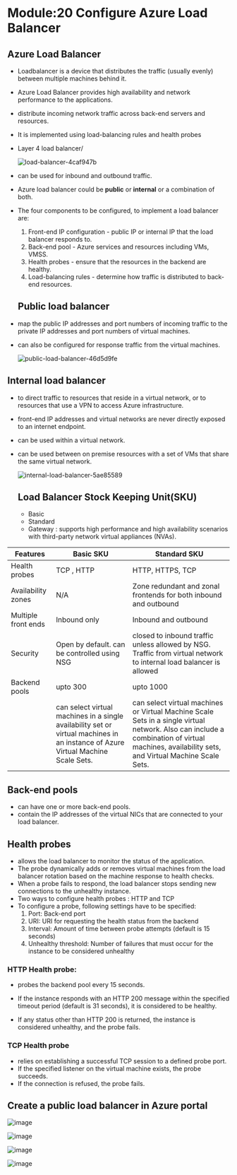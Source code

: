 # Module:20 Configure Azure Load Balancer

## Azure Load Balancer

- Loadbalancer is a device that distributes the traffic (usually evenly) between multiple machines behind it.
- Azure Load Balancer provides high availability and network performance to the applications.
- distribute incoming network traffic across back-end servers and resources.
- It is implemented using load-balancing rules and health probes
- Layer 4 load balancer/

  ![load-balancer-4caf947b](https://github.com/anuja2015/AZ-104/assets/16287330/187a7aaf-9ab3-4108-b330-08a38d9bdd1f)

- can be used for inbound and outbound traffic.
- Azure load balancer could be __public__ or __internal__ or a combination of both.
- The four components to be configured, to implement a load balancer are:
    
     1. Front-end IP configuration  - public IP or internal IP that the load balancer responds to.
     2. Back-end pool - Azure services and resources including VMs, VMSS.
     3. Health probes - ensure that the resources in the backend are healthy.
     4. Load-balancing rules - determine how traffic is distributed to back-end resources.

  ## Public load balancer

- map the public IP addresses and port numbers of incoming traffic to the private IP addresses and port numbers of virtual machines.
- can also be configured for response traffic from the virtual machines.
 

    ![public-load-balancer-46d5d9fe](https://github.com/anuja2015/AZ-104/assets/16287330/2f4cd555-ed9e-42ee-baaa-18fd7433a2f5)


## Internal load balancer

- to direct traffic to resources that reside in a virtual network, or to resources that use a VPN to access Azure infrastructure.
- front-end IP addresses and virtual networks are never directly exposed to an internet endpoint.
- can be used within a virtual network.
- can be used between on premise resources with a set of VMs that share the same virtual network.

  ![internal-load-balancer-5ae85589](https://github.com/anuja2015/AZ-104/assets/16287330/9d67bf1c-daf8-4419-b803-3e85603610de)

  ## Load Balancer Stock Keeping Unit(SKU)

  - Basic
  - Standard
  - Gateway : supports high performance and high availability scenarios with third-party network virtual appliances (NVAs).

| Features | Basic SKU | Standard SKU |
| -------- | --------- | ------------ |
| Health probes | TCP , HTTP | HTTP, HTTPS, TCP |
| Availability zones | N/A | Zone redundant and zonal frontends for both inbound and outbound |
| Multiple front ends | Inbound only | Inbound and outbound |
| Security | Open by default. can be controlled using NSG | closed to inbound traffic unless allowed by NSG. Traffic from virtual network to internal load balancer is allowed |
| Backend pools | upto 300 | upto 1000 |
| | can select virtual machines in a single availability set or virtual machines in an instance of Azure Virtual Machine Scale Sets.| can select virtual machines or Virtual Machine Scale Sets in a single virtual network. Also can include a combination of virtual machines, availability sets, and Virtual Machine Scale Sets.|

## Back-end pools

- can have one or more back-end pools.
- contain the IP addresses of the virtual NICs that are connected to your load balancer.

## Health probes

- allows the  load balancer to monitor the status of the application.
- The probe dynamically adds or removes virtual machines from the load balancer rotation based on the machine response to health checks.
- When a probe fails to respond, the load balancer stops sending new connections to the unhealthy instance.
- Two ways to configure health probes : HTTP and TCP
- To configure a probe, following settings have to be specified:
    1. Port: Back-end port
    2. URI: URI for requesting the health status from the backend
    3. Interval: Amount of time between probe attempts (default is 15 seconds)
    4. Unhealthy threshold: Number of failures that must occur for the instance to be considered unhealthy


### HTTP Health probe:

- probes the backend pool every 15 seconds.
- If the instance responds with an HTTP 200 message within the specified timeout period (default is 31 seconds), it is considered to be healthy.

- If any status other than HTTP 200 is returned, the instance is considered unhealthy, and the probe fails.

### TCP Health probe

- relies on establishing a successful TCP session to a defined probe port.
- If the specified listener on the virtual machine exists, the probe succeeds.
- If the connection is refused, the probe fails.

## Create a public load balancer in Azure portal

![image](https://github.com/anuja2015/AZ-104/assets/16287330/e58acbaa-f89f-4b7b-9d2b-055fe24ac309)

![image](https://github.com/anuja2015/AZ-104/assets/16287330/fe52853d-ff59-4172-9c26-6c7227d34b0a)

![image](https://github.com/anuja2015/AZ-104/assets/16287330/a7ceda75-43f9-4406-b292-ce30c32b0af1)

![image](https://github.com/anuja2015/AZ-104/assets/16287330/f48d7dd4-eaa2-466b-a458-1d3c07dd5af4)






